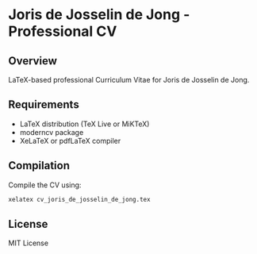 # Joris de Josselin de Jong - Professional CV

## Overview
LaTeX-based professional Curriculum Vitae for Joris de Josselin de Jong.

## Requirements
- LaTeX distribution (TeX Live or MiKTeX)
- moderncv package
- XeLaTeX or pdfLaTeX compiler

## Compilation
Compile the CV using:
```bash
xelatex cv_joris_de_josselin_de_jong.tex
```

## License
MIT License

